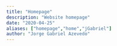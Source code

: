 ```yaml
---
title: "Homepage"
description: "Website homepage"
date: "2020-04-25"
aliases: ["homepage","home","jGabriel"]
author: "Jorge Gabriel Azevedo"
---
```

<script type="text/javascript">
    window.location = "/#about";
</script>